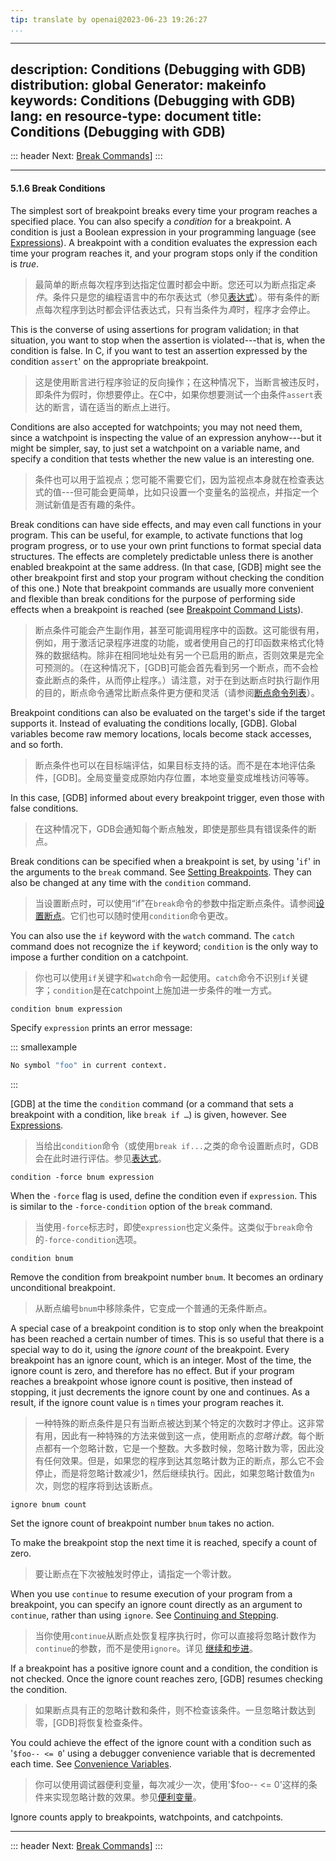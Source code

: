 ```yaml
---
tip: translate by openai@2023-06-23 19:26:27
...
```

---
description: Conditions (Debugging with GDB)
distribution: global
Generator: makeinfo
keywords: Conditions (Debugging with GDB)
lang: en
resource-type: document
title: Conditions (Debugging with GDB)
---
::: header
Next: [Break Commands](Break-Commands.html#Break-Commands)]
:::

---

#### 5.1.6 Break Conditions


The simplest sort of breakpoint breaks every time your program reaches a specified place. You can also specify a *condition* for a breakpoint. A condition is just a Boolean expression in your programming language (see [Expressions](Expressions.html#Expressions)). A breakpoint with a condition evaluates the expression each time your program reaches it, and your program stops only if the condition is *true*.

> 最简单的断点每次程序到达指定位置时都会中断。您还可以为断点指定*条件*。条件只是您的编程语言中的布尔表达式（参见[表达式](Expressions.html#Expressions)）。带有条件的断点每次程序到达时都会评估表达式，只有当条件为*真*时，程序才会停止。


This is the converse of using assertions for program validation; in that situation, you want to stop when the assertion is violated---that is, when the condition is false. In C, if you want to test an assertion expressed by the condition `assert`' on the appropriate breakpoint.

> 这是使用断言进行程序验证的反向操作；在这种情况下，当断言被违反时，即条件为假时，你想要停止。在C中，如果你想要测试一个由条件`assert`表达的断言，请在适当的断点上进行。


Conditions are also accepted for watchpoints; you may not need them, since a watchpoint is inspecting the value of an expression anyhow---but it might be simpler, say, to just set a watchpoint on a variable name, and specify a condition that tests whether the new value is an interesting one.

> 条件也可以用于监视点；您可能不需要它们，因为监视点本身就在检查表达式的值---但可能会更简单，比如只设置一个变量名的监视点，并指定一个测试新值是否有趣的条件。


Break conditions can have side effects, and may even call functions in your program. This can be useful, for example, to activate functions that log program progress, or to use your own print functions to format special data structures. The effects are completely predictable unless there is another enabled breakpoint at the same address. (In that case, [GDB] might see the other breakpoint first and stop your program without checking the condition of this one.) Note that breakpoint commands are usually more convenient and flexible than break conditions for the purpose of performing side effects when a breakpoint is reached (see [Breakpoint Command Lists](Break-Commands.html#Break-Commands)).

> 断点条件可能会产生副作用，甚至可能调用程序中的函数。这可能很有用，例如，用于激活记录程序进度的功能，或者使用自己的打印函数来格式化特殊的数据结构。除非在相同地址处有另一个已启用的断点，否则效果是完全可预测的。（在这种情况下，[GDB]可能会首先看到另一个断点，而不会检查此断点的条件，从而停止程序。）请注意，对于在到达断点时执行副作用的目的，断点命令通常比断点条件更方便和灵活（请参阅[断点命令列表](Break-Commands.html#Break-Commands)）。


Breakpoint conditions can also be evaluated on the target's side if the target supports it. Instead of evaluating the conditions locally, [GDB]. Global variables become raw memory locations, locals become stack accesses, and so forth.

> 断点条件也可以在目标端评估，如果目标支持的话。而不是在本地评估条件，[GDB]。全局变量变成原始内存位置，本地变量变成堆栈访问等等。


In this case, [GDB] informed about every breakpoint trigger, even those with false conditions.

> 在这种情况下，GDB会通知每个断点触发，即使是那些具有错误条件的断点。


Break conditions can be specified when a breakpoint is set, by using '`if`' in the arguments to the `break` command. See [Setting Breakpoints](Set-Breaks.html#Set-Breaks). They can also be changed at any time with the `condition` command.

> 当设置断点时，可以使用“if”在`break`命令的参数中指定断点条件。请参阅[设置断点](Set-Breaks.html#Set-Breaks)。它们也可以随时使用`condition`命令更改。


You can also use the `if` keyword with the `watch` command. The `catch` command does not recognize the `if` keyword; `condition` is the only way to impose a further condition on a catchpoint.

> 你也可以使用`if`关键字和`watch`命令一起使用。`catch`命令不识别`if`关键字；`condition`是在catchpoint上施加进一步条件的唯一方式。

`condition bnum expression`

Specify `expression` prints an error message:

::: smallexample

```bash
No symbol "foo" in current context.
```

:::


[GDB] at the time the `condition` command (or a command that sets a breakpoint with a condition, like `break if …`) is given, however. See [Expressions](Expressions.html#Expressions).

> 当给出`condition`命令（或使用`break if...`之类的命令设置断点时，GDB会在此时进行评估。参见[表达式](Expressions.html#Expressions)。

`condition -force bnum expression`


When the `-force` flag is used, define the condition even if `expression`. This is similar to the `-force-condition` option of the `break` command.

> 当使用`-force`标志时，即使`expression`也定义条件。这类似于`break`命令的`-force-condition`选项。

`condition bnum`


Remove the condition from breakpoint number `bnum`. It becomes an ordinary unconditional breakpoint.

> 从断点编号`bnum`中移除条件，它变成一个普通的无条件断点。


A special case of a breakpoint condition is to stop only when the breakpoint has been reached a certain number of times. This is so useful that there is a special way to do it, using the *ignore count* of the breakpoint. Every breakpoint has an ignore count, which is an integer. Most of the time, the ignore count is zero, and therefore has no effect. But if your program reaches a breakpoint whose ignore count is positive, then instead of stopping, it just decrements the ignore count by one and continues. As a result, if the ignore count value is `n` times your program reaches it.

> 一种特殊的断点条件是只有当断点被达到某个特定的次数时才停止。这非常有用，因此有一种特殊的方法来做到这一点，使用断点的*忽略计数*。每个断点都有一个忽略计数，它是一个整数。大多数时候，忽略计数为零，因此没有任何效果。但是，如果您的程序到达其忽略计数为正的断点，那么它不会停止，而是将忽略计数减少1，然后继续执行。因此，如果忽略计数值为`n`次，则您的程序将到达该断点。

`ignore bnum count`

Set the ignore count of breakpoint number `bnum` takes no action.


To make the breakpoint stop the next time it is reached, specify a count of zero.

> 要让断点在下次被触发时停止，请指定一个零计数。


When you use `continue` to resume execution of your program from a breakpoint, you can specify an ignore count directly as an argument to `continue`, rather than using `ignore`. See [Continuing and Stepping](Continuing-and-Stepping.html#Continuing-and-Stepping).

> 当你使用`continue`从断点处恢复程序执行时，你可以直接将忽略计数作为`continue`的参数，而不是使用`ignore`。详见 [继续和步进](Continuing-and-Stepping.html#Continuing-and-Stepping)。


If a breakpoint has a positive ignore count and a condition, the condition is not checked. Once the ignore count reaches zero, [GDB] resumes checking the condition.

> 如果断点具有正的忽略计数和条件，则不检查该条件。一旦忽略计数达到零，[GDB]将恢复检查条件。


You could achieve the effect of the ignore count with a condition such as '`$foo-- <= 0`' using a debugger convenience variable that is decremented each time. See [Convenience Variables](Convenience-Vars.html#Convenience-Vars).

> 你可以使用调试器便利变量，每次减少一次，使用'$foo-- <= 0'这样的条件来实现忽略计数的效果。参见[便利变量](Convenience-Vars.html#Convenience-Vars)。

Ignore counts apply to breakpoints, watchpoints, and catchpoints.

---

::: header
Next: [Break Commands](Break-Commands.html#Break-Commands)]
:::
